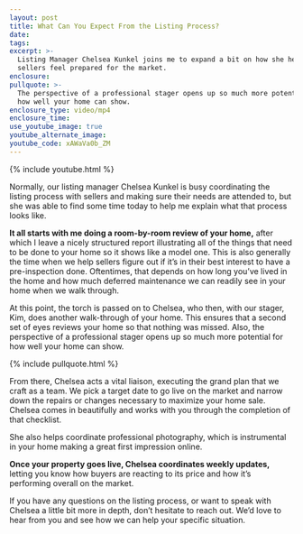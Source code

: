 ```yaml
---
layout: post
title: What Can You Expect From the Listing Process?
date:
tags:
excerpt: >-
  Listing Manager Chelsea Kunkel joins me to expand a bit on how she helps
  sellers feel prepared for the market.
enclosure:
pullquote: >-
  The perspective of a professional stager opens up so much more potential for
  how well your home can show.
enclosure_type: video/mp4
enclosure_time:
use_youtube_image: true
youtube_alternate_image:
youtube_code: xAWaVa0b_ZM
---
```


{% include youtube.html %}

Normally, our listing manager Chelsea Kunkel is busy coordinating the listing process with sellers and making sure their needs are attended to, but she was able to find some time today to help me explain what that process looks like.&nbsp;

**It all starts with me doing a room-by-room review of your home,** after which I leave a nicely structured report illustrating all of the things that need to be done to your home so it shows like a model one. This is also generally the time when we help sellers figure out if it’s in their best interest to have a pre-inspection done. Oftentimes, that depends on how long you’ve lived in the home and how much deferred maintenance we can readily see in your home when we walk through.&nbsp;

At this point, the torch is passed on to Chelsea, who then, with our stager, Kim, does another walk-through of your home. This ensures that a second set of eyes reviews your home so that nothing was missed. Also, the perspective of a professional stager opens up so much more potential for how well your home can show.&nbsp;

{% include pullquote.html %}

From there, Chelsea acts a vital liaison, executing the grand plan that we craft as a team. We pick a target date to go live on the market and narrow down the repairs or changes necessary to maximize your home sale. Chelsea comes in beautifully and works with you through the completion of that checklist.&nbsp;

She also helps coordinate professional photography, which is instrumental in your home making a great first impression online.&nbsp;

**Once your property goes live, Chelsea coordinates weekly updates,** letting you know how buyers are reacting to its price and how it’s performing overall on the market.&nbsp;

If you have any questions on the listing process, or want to speak with Chelsea a little bit more in depth, don’t hesitate to reach out. We’d love to hear from you and see how we can help your specific situation.&nbsp;